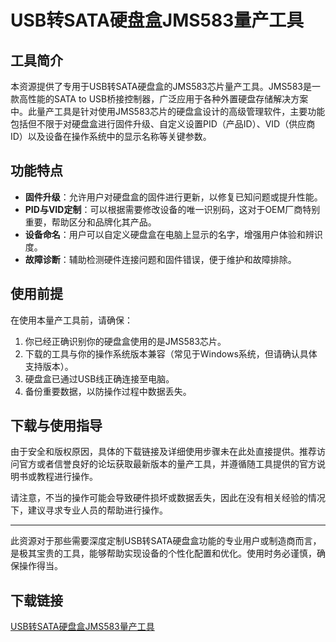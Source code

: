 # USB转SATA硬盘盒JMS583量产工具

## 工具简介

本资源提供了专用于USB转SATA硬盘盒的JMS583芯片量产工具。JMS583是一款高性能的SATA to USB桥接控制器，广泛应用于各种外置硬盘存储解决方案中。此量产工具是针对使用JMS583芯片的硬盘盒设计的高级管理软件，主要功能包括但不限于对硬盘盒进行固件升级、自定义设置PID（产品ID）、VID（供应商ID）以及设备在操作系统中的显示名称等关键参数。

## 功能特点

- **固件升级**：允许用户对硬盘盒的固件进行更新，以修复已知问题或提升性能。
- **PID与VID定制**：可以根据需要修改设备的唯一识别码，这对于OEM厂商特别重要，帮助区分和品牌化其产品。
- **设备命名**：用户可以自定义硬盘盒在电脑上显示的名字，增强用户体验和辨识度。
- **故障诊断**：辅助检测硬件连接问题和固件错误，便于维护和故障排除。

## 使用前提

在使用本量产工具前，请确保：
1. 你已经正确识别你的硬盘盒使用的是JMS583芯片。
2. 下载的工具与你的操作系统版本兼容（常见于Windows系统，但请确认具体支持版本）。
3. 硬盘盒已通过USB线正确连接至电脑。
4. 备份重要数据，以防操作过程中数据丢失。

## 下载与使用指导

由于安全和版权原因，具体的下载链接及详细使用步骤未在此处直接提供。推荐访问官方或者信誉良好的论坛获取最新版本的量产工具，并遵循随工具提供的官方说明书或教程进行操作。

请注意，不当的操作可能会导致硬件损坏或数据丢失，因此在没有相关经验的情况下，建议寻求专业人员的帮助进行操作。

---

此资源对于那些需要深度定制USB转SATA硬盘盒功能的专业用户或制造商而言，是极其宝贵的工具，能够帮助实现设备的个性化配置和优化。使用时务必谨慎，确保操作得当。

## 下载链接

[USB转SATA硬盘盒JMS583量产工具](https://pan.quark.cn/s/fbd7257d77c1)